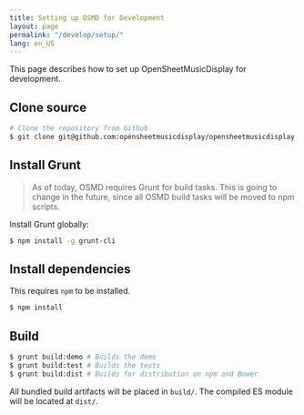 ```yaml
---
title: Setting up OSMD for Development
layout: page
permalink: "/develop/setup/"
lang: en_US
---
```


This page describes how to set up OpenSheetMusicDisplay for development.

## Clone source
```sh
# Clone the repository from Github
$ git clone git@github.com:opensheetmusicdisplay/opensheetmusicdisplay.git
```

## Install Grunt
> As of today, OSMD requires Grunt for build tasks. This is going to change in the future, since all OSMD build tasks will be moved to npm scripts.

Install Grunt globally:
```sh
$ npm install -g grunt-cli
```

## Install dependencies
This requires `npm` to be installed.
```sh
$ npm install
```

## Build
```sh
$ grunt build:demo # Builds the demo
$ grunt build:test # Builds the tests
$ grunt build:dist # Builds for distribution on npm and Bower
```
All bundled build artifacts will be placed in `build/`. The compiled ES module will be located at `dist/`.
